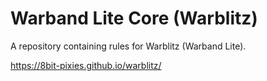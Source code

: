 # Warband Lite Core (Warblitz)

A repository containing rules for Warblitz (Warband Lite). 

https://8bit-pixies.github.io/warblitz/
